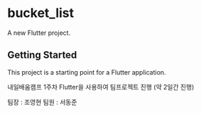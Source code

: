# bucket_list

A new Flutter project.

## Getting Started

This project is a starting point for a Flutter application.

내일배움캠프 1주차 Flutter을 사용하여 팀프로젝트 진행 (약 2일간 진행)

팀장 : 조영현
팀원 : 서동준
